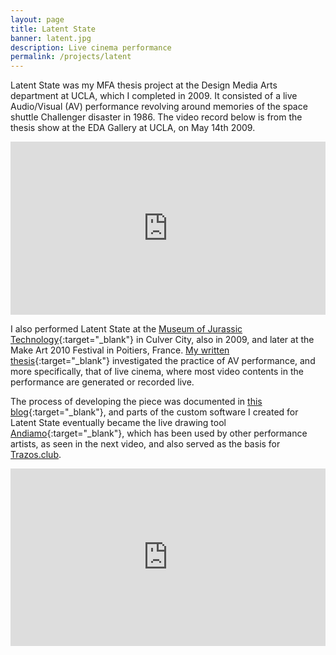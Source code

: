 ```yaml
---
layout: page
title: Latent State
banner: latent.jpg
description: Live cinema performance
permalink: /projects/latent
---
```


Latent State was my MFA thesis project at the Design Media Arts department at UCLA, which I completed in 2009. It consisted of a live
Audio/Visual (AV) performance revolving around memories of the space shuttle Challenger disaster in 1986. The video record below is from the
thesis show at the EDA Gallery at UCLA, on May 14th 2009.

<!-- <iframe src="https://player.vimeo.com/video/4806038" width="730" height="402" frameborder="0" webkitallowfullscreen mozallowfullscreen allowfullscreen></iframe> -->

<div style="padding:55% 0 0 0;position:relative;"><iframe src="https://player.vimeo.com/video/4806038?title=0&byline=0&portrait=0" style="position:absolute;top:0;left:0;width:100%;height:100%;" frameborder="0" webkitallowfullscreen mozallowfullscreen allowfullscreen></iframe></div><script src="https://player.vimeo.com/api/player.js"></script>

I also performed Latent State at the [Museum of Jurassic Technology](http://mjt.org/){:target="_blank"} in Culver City, also in 2009, and later at the
Make Art 2010 Festival in Poitiers, France. [My written thesis](http://andrescolubri.net/assets/art/colubri-mfa_thesis-ucla.pdf){:target="_blank"} investigated
the practice of AV performance, and more specifically, that of live cinema, where most video contents in the performance are generated or recorded live.

The process of developing the piece was documented in [this blog](https://naute.wordpress.com/){:target="_blank"}, and parts of the custom software I created for Latent State eventually
became the live drawing tool [Andiamo](https://github.com/andiamo/andiamo){:target="_blank"}, which has been used by other performance artists, as seen in the next video,
and also served as the basis for [Trazos.club](/artprojects/trazos).

<!-- <iframe src="https://player.vimeo.com/video/200751037" width="740" height="417" frameborder="0" webkitallowfullscreen mozallowfullscreen allowfullscreen></iframe> -->

<div style="padding:56.25% 0 0 0;position:relative;"><iframe src="https://player.vimeo.com/video/200751037?title=0&byline=0&portrait=0" style="position:absolute;top:0;left:0;width:100%;height:100%;" frameborder="0" webkitallowfullscreen mozallowfullscreen allowfullscreen></iframe></div><script src="https://player.vimeo.com/api/player.js"></script>
